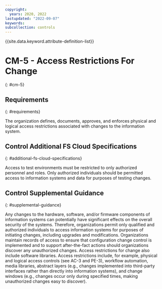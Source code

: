 ```yaml
---
copyright:
  years: 2020, 2022
lastupdated: "2022-09-07"
keywords: 
subcollection: controls
---
```



{{site.data.keyword.attribute-definition-list}}


# CM-5 - Access Restrictions For Change
{: #cm-5}

## Requirements
{: #requirements}

The organization defines, documents, approves, and enforces physical and logical access restrictions associated with changes to the information system.

## Control Additional FS Cloud Specifications
{: #additional-fs-cloud-specifications}

Access to test environments must be restricted to only authorized personnel and roles.  Only authorized individuals should be permitted access to information systems and data for purposes of testing changes.

## Control Supplemental Guidance
{: #supplemental-guidance}

Any changes to the hardware, software, and/or firmware components of information systems can potentially have significant effects on the overall security of the systems. Therefore, organizations permit only qualified and authorized individuals to access information systems for purposes of initiating changes, including upgrades and modifications. Organizations maintain records of access to ensure that configuration change control is implemented and to support after-the-fact actions should organizations discover any unauthorized changes. Access restrictions for change also include software libraries. Access restrictions include, for example, physical and logical access controls (see AC-3 and PE-3), workflow automation, media libraries, abstract layers (e.g., changes implemented into third-party interfaces rather than directly into information systems), and change windows (e.g., changes occur only during specified times, making unauthorized changes easy to discover).



